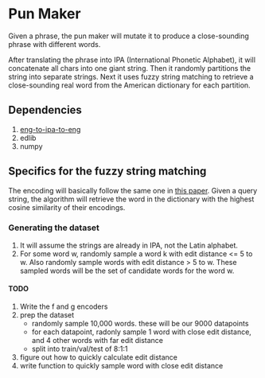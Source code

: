# Pun Maker
Given a phrase, the pun maker will mutate it to produce a close-sounding phrase with different words. 

After translating the phrase into IPA (International Phonetic Alphabet), it will concatenate all chars into one giant string. Then it randomly partitions the string into separate strings. Next it uses fuzzy string matching to retrieve a close-sounding real word from the American dictionary for each partition.

## Dependencies
1. [eng-to-ipa-to-eng](https://github.com/shguan10/eng_to_ipa_to_eng)
2. edlib
3. numpy

## Specifics for the fuzzy string matching
The encoding will basically follow the same one in [this paper](https://arxiv.org/pdf/1803.02893.pdf). Given a query string, the algorithm will retrieve the word in the dictionary with the highest cosine similarity of their encodings.

### Generating the dataset
1. It will assume the strings are already in IPA, not the Latin alphabet.
2. For some word w, randomly sample a word k with edit distance <= 5 to w. Also randomly sample words with edit distance > 5 to w. These sampled words will be the set of candidate words for the word w.

#### TODO
1. Write the f and g encoders
2. prep the dataset
    - randomly sample 10,000 words. these will be our 9000 datapoints
    - for each datapoint, radonly sample 1 word with close edit distance, and 4 other words with far edit distance
    - split into train/val/test of 8:1:1
3. figure out how to quickly calculate edit distance
4. write function to quickly sample word with close edit distance